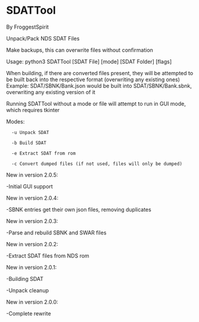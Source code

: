 # SDATTool
By FroggestSpirit

Unpack/Pack NDS SDAT Files

Make backups, this can overwrite files without confirmation

Usage: python3 SDATTool [SDAT File] [mode] [SDAT Folder] [flags]

When building, if there are converted files present, they will be attempted to be built back into the respective format (overwriting any existing ones) Example: SDAT/SBNK/Bank.json would be built into SDAT/SBNK/Bank.sbnk, overwriting any existing version of it

Running SDATTool without a mode or file will attempt to run in GUI mode, which requires tkinter

Modes: 

      -u Unpack SDAT

      -b Build SDAT

      -e Extract SDAT from rom

      -c Convert dumped files (if not used, files will only be dumped)

New in version 2.0.5:

-Initial GUI support

New in version 2.0.4:

-SBNK entries get their own json files, removing duplicates

New in version 2.0.3:

-Parse and rebuild SBNK and SWAR files

New in version 2.0.2:

-Extract SDAT files from NDS rom

New in version 2.0.1:

-Building SDAT

-Unpack cleanup

New in version 2.0.0:

-Complete rewrite